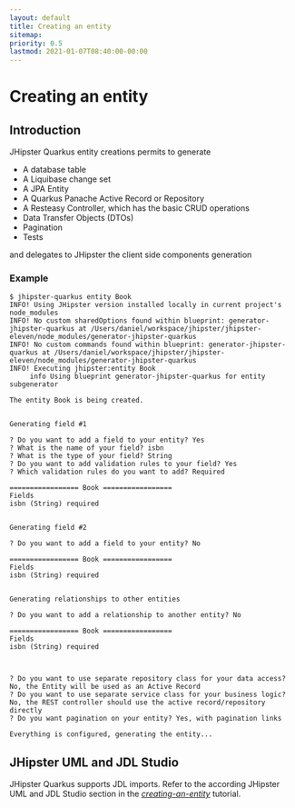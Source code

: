 ```yaml
---
layout: default
title: Creating an entity
sitemap:
priority: 0.5
lastmod: 2021-01-07T08:40:00-00:00
---
```


# Creating an entity

## Introduction 

JHipster Quarkus entity creations permits to generate

* A database table
* A Liquibase change set
* A JPA Entity
* A Quarkus Panache Active Record or Repository
* A Resteasy Controller, which has the basic CRUD operations
* Data Transfer Objects (DTOs)
* Pagination
* Tests 

and delegates to JHipster the client side components generation

### Example

```
$ jhipster-quarkus entity Book
INFO! Using JHipster version installed locally in current project's node_modules
INFO! No custom sharedOptions found within blueprint: generator-jhipster-quarkus at /Users/daniel/workspace/jhipster/jhipster-eleven/node_modules/generator-jhipster-quarkus
INFO! No custom commands found within blueprint: generator-jhipster-quarkus at /Users/daniel/workspace/jhipster/jhipster-eleven/node_modules/generator-jhipster-quarkus
INFO! Executing jhipster:entity Book
     info Using blueprint generator-jhipster-quarkus for entity subgenerator

The entity Book is being created.


Generating field #1

? Do you want to add a field to your entity? Yes
? What is the name of your field? isbn
? What is the type of your field? String
? Do you want to add validation rules to your field? Yes
? Which validation rules do you want to add? Required

================= Book =================
Fields
isbn (String) required


Generating field #2

? Do you want to add a field to your entity? No

================= Book =================
Fields
isbn (String) required


Generating relationships to other entities

? Do you want to add a relationship to another entity? No

================= Book =================
Fields
isbn (String) required



? Do you want to use separate repository class for your data access? No, the Entity will be used as an Active Record
? Do you want to use separate service class for your business logic? No, the REST controller should use the active record/repository directly
? Do you want pagination on your entity? Yes, with pagination links

Everything is configured, generating the entity...
```

## JHipster UML and JDL Studio

JHipster Quarkus supports JDL imports.
Refer to the according JHipster UML and JDL Studio section in the *[creating-an-entity](http://localhost:4000/creating-an-entity/)* tutorial.